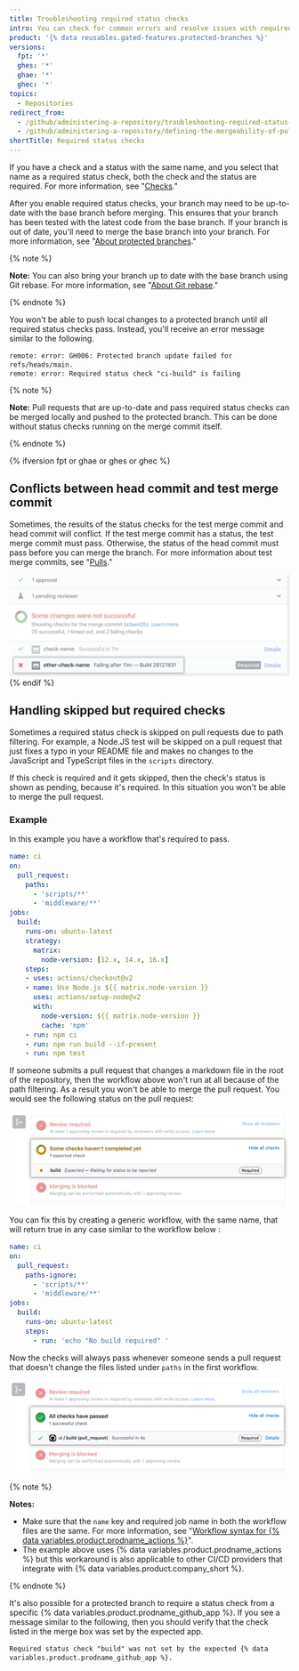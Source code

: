 ```yaml
---
title: Troubleshooting required status checks
intro: You can check for common errors and resolve issues with required status checks.
product: '{% data reusables.gated-features.protected-branches %}'
versions:
  fpt: '*'
  ghes: '*'
  ghae: '*'
  ghec: '*'
topics:
  - Repositories
redirect_from:
  - /github/administering-a-repository/troubleshooting-required-status-checks
  - /github/administering-a-repository/defining-the-mergeability-of-pull-requests/troubleshooting-required-status-checks
shortTitle: Required status checks
---
```

If you have a check and a status with the same name, and you select that name as a required status check, both the check and the status are required. For more information, see "[Checks](/rest/reference/checks)."

After you enable required status checks, your branch may need to be up-to-date with the base branch before merging. This ensures that your branch has been tested with the latest code from the base branch. If your branch is out of date, you'll need to merge the base branch into your branch. For more information, see "[About protected branches](/github/administering-a-repository/about-protected-branches#require-status-checks-before-merging)."

{% note %}

**Note:** You can also bring your branch up to date with the base branch using Git rebase. For more information, see "[About Git rebase](/github/getting-started-with-github/about-git-rebase)."

{% endnote %}

You won't be able to push local changes to a protected branch until all required status checks pass. Instead, you'll receive an error message similar to the following.

```shell
remote: error: GH006: Protected branch update failed for refs/heads/main.
remote: error: Required status check "ci-build" is failing
```
{% note %}

**Note:** Pull requests that are up-to-date and pass required status checks can be merged locally and pushed to the protected branch. This can be done without status checks running on the merge commit itself.

{% endnote %}

{% ifversion fpt or ghae or ghes or ghec %}

## Conflicts between head commit and test merge commit 

Sometimes, the results of the status checks for the test merge commit and head commit will conflict. If the test merge commit has a status, the test merge commit must pass. Otherwise, the status of the head commit must pass before you can merge the branch. For more information about test merge commits, see "[Pulls](/rest/reference/pulls#get-a-pull-request)."

![Branch with conflicting merge commits](/assets/images/help/repository/req-status-check-conflicting-merge-commits.png)
{% endif %}

## Handling skipped but required checks

Sometimes a required status check is skipped on pull requests due to path filtering. For example, a Node.JS test will be skipped on a pull request that just fixes a typo in your README file and makes no changes to the JavaScript and TypeScript files in the `scripts` directory.

If this check is required and it gets skipped, then the check's status is shown as pending, because it's required. In this situation you won't be able to merge the pull request.

### Example

In this example you have a workflow that's required to pass. 

```yaml
name: ci
on:
  pull_request:
    paths:
      - 'scripts/**'
      - 'middleware/**'
jobs:
  build:
    runs-on: ubuntu-latest
    strategy:
      matrix:
        node-version: [12.x, 14.x, 16.x]
    steps:
    - uses: actions/checkout@v2
    - name: Use Node.js ${{ matrix.node-version }}
      uses: actions/setup-node@v2
      with:
        node-version: ${{ matrix.node-version }}
        cache: 'npm'
    - run: npm ci
    - run: npm run build --if-present
    - run: npm test
```

If someone submits a pull request that changes a markdown file in the root of the repository, then the workflow above won't run at all because of the path filtering. As a result you won't be able to merge the pull request. You would see the following status on the pull request:

![Required check skipped but shown as pending](/assets/images/help/repository/PR-required-check-skipped.png)

You can fix this by creating a generic workflow, with the same name, that will return true in any case similar to the workflow below :

```yaml
name: ci
on:
  pull_request:
    paths-ignore:
      - 'scripts/**'
      - 'middleware/**'
jobs:
  build:
    runs-on: ubuntu-latest
    steps:
      - run: 'echo "No build required" '
```
Now the checks will always pass whenever someone sends a pull request that doesn't change the files listed under `paths` in the first workflow.

![Check skipped but passes due to generic workflow](/assets/images/help/repository/PR-required-check-passed-using-generic.png)

{% note %}

**Notes:** 
* Make sure that the `name` key and required job name in both the workflow files are the same. For more information, see "[Workflow syntax for {% data variables.product.prodname_actions %}](/actions/reference/workflow-syntax-for-github-actions)".
* The example above uses {% data variables.product.prodname_actions %} but this workaround is also applicable to other CI/CD providers that integrate with {% data variables.product.company_short %}.

{% endnote %}

It's also possible for a protected branch to require a status check from a specific {% data variables.product.prodname_github_app %}. If you see a message similar to the following, then you should verify that the check listed in the merge box was set by the expected app.

```
Required status check "build" was not set by the expected {% data variables.product.prodname_github_app %}.
```
